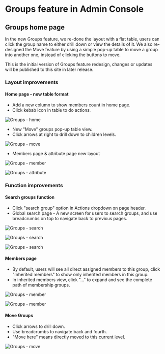 # Groups feature in Admin Console

## Groups home page

In the new Groups feature, we re-done the layout with a flat table, users can click the group name to either drill down or view the details of it. We also re-designed the Move feature by using a simple pop-up table to move a group into another one, instead of clicking the buttons to move.

This is the initial version of Groups feature redesign, changes or updates will be published to this site in later release.


### Layout improvements

#### Home page - new table format
* Add a new column to show members count in home page.
* Click kebab icon in table to do actions.

![Groups - home](./images/Group-home.png)

* New "Move" groups pop-up table view.
* Click arrows at right to drill down to children levels.

![Groups - move](./images/Group-move.png)

* Members page & attribute page new layout

![Groups - member](./images/Group-member1.png)

![Groups - attribute](./images/Group-attribute.png)

### Function improvements

#### Search groups function
* Click "search group" option in Actions dropdown on page header.
* Global search page - A new screen for users to search groups, and use breadcrumbs on top to navigate back to previous pages.

![Groups - search](./images/Group-search.png)

![Groups - search](./images/Group-searchpage.png)

![Groups - search](./images/Group-searchpage2.png)



#### Members page
* By default, users will see all direct assigned members to this group, click "Inherited members" to show only inherited members in this group.
* In inherited members view, click "..." to expand and see the complete path of membership groups.

![Groups - member](./images/Group-member2.png)

![Groups - member](./images/Group-member3.png)


#### Move Groups
* Click arrows to drill down.
* Use breadcrumbs to navigate back and fourth.
* "Move here" means directly moved to this current level.

![Groups - move](./images/Group-move2.png)
